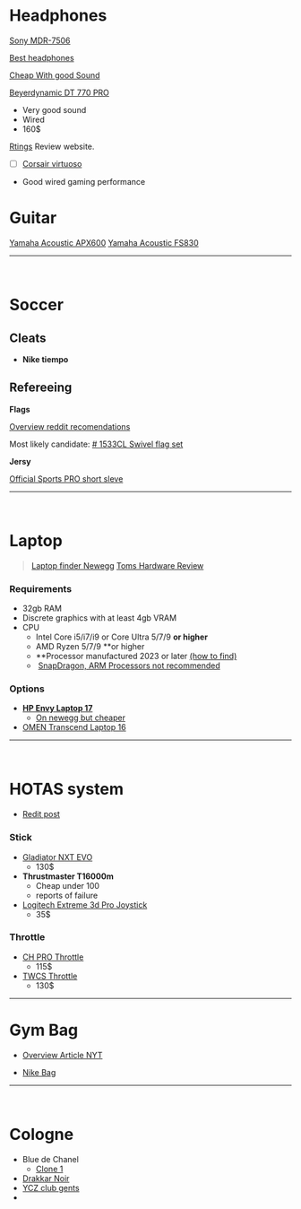 
# Headphones
[Sony MDR-7506](https://www.rtings.com/headphones/reviews/sony/mdr-7506)


[Best headphones](https://www.rtings.com/headphones/reviews/best/headphones)


[Cheap With good Sound](https://www.amazon.com/gp/product/B08HMWZBXC?tag=rtings-hp-r-third-party-prime-20&ie=UTF8&th=1)


[Beyerdynamic DT 770 PRO](https://www.rtings.com/headphones/reviews/beyerdynamic/dt-770-pro)
- Very good sound 
- Wired
- 160$

[Rtings](https://www.rtings.com/) Review website.  

- [ ] [Corsair virtuoso](https://www.rtings.com/headphones/reviews/corsair/virtuoso-pro)
- Good wired gaming performance



# Guitar  
[Yamaha Acoustic APX600](https://www.amazon.com/dp/B078WYJ3HR?ref=cm_sw_r_cso_cp_apin_dp_ZKSKW55CJ0S5CT9P8CR1&ref_=cm_sw_r_cso_cp_apin_dp_ZKSKW55CJ0S5CT9P8CR1&social_share=cm_sw_r_cso_cp_apin_dp_ZKSKW55CJ0S5CT9P8CR1&peakEvent=4&starsLeft=1&skipTwisterOG=1)
[Yamaha Acoustic FS830](https://shop.usa.yamaha.com/en/p/instruments/guitars-basses-amps/guitar-type/travel-guitars/fs830-acoustic-guitar)

---
&emsp;
# Soccer

## Cleats
- **Nike tiempo**

## Refereeing 


**Flags**

[Overview reddit recomendations](https://www.reddit.com/r/Referees/comments/1clsv0e/buying_flags/)

Most likely candidate: [# 1533CL Swivel flag set](https://officialsports.com/1533cl-official-u-s-soccer-swivel-flag-set/)


**Jersy**

[Official Sports PRO short sleve ](https://officialsports.com/mens-ussf-pro-ss-shirt/)



---

&emsp;
# Laptop 
> [Laptop finder Newegg](https://www.newegg.com/tools/laptop-finder?N=600566986%20601394668%20600337010%20601388267%20601331008%20601349624%20601107729%20601423770%20601274231%20601400071%20601296059%20601400076%20600335670%20600487994%20600487991%20601193584%20601184390%20601352308&Order=1&page=2)
> [Toms Hardware Review](https://www.tomshardware.com/laptops/gaming-laptops/best-gaming-laptops)

### **Requirements**
- 32gb RAM
- Discrete graphics with at least 4gb VRAM
- CPU
	- Intel Core i5/i7/i9 or Core Ultra 5/7/9 **or higher**  
	- AMD Ryzen 5/7/9 **or higher  
	- **Processor manufactured 2023 or later [(how to find)](https://eng.vt.edu/admissions/computer-requirement/processor-launch-date.html)  
	-  [SnapDragon, ARM Processors not recommended](https://eng.vt.edu/admissions/computer-requirement/computer-requirement-frequently-asked-questions.html#q12)

### **Options**

- **[HP Envy Laptop 17](https://www.hp.com/us-en/shop/pdp/hp-envy-laptop-17-da0097nr)**
	- [On newegg but cheaper](https://www.newegg.com/hp-envy-17-3-touchscreen-intel-core-ultra-7-155u-32gb-memory-1-tb-pcie-ssd-geforce-rtx-3050-laptop-gpu-moonstone-gray/p/N82E16834818019?Item=N82E16834818019)
- [OMEN Transcend Laptop 16](https://www.hp.com/us-en/shop/pdp/omen-transcend-laptop-16-u1047nr?jumpid=ma_weekly-deals_product-tile_laptops_3_9p999ua_omen-transcend-lapto#techSpecs)

---

&emsp;
# HOTAS system 
- [Redit post](https://www.reddit.com/r/hotas/comments/l7gcql/considering_your_first_hotas_more_comprehensive/)


### Stick
- [Gladiator NXT EVO](https://www.vkbcontrollers.com/products/gladiator-nxt-evo-space-combat-edition-right-hand?variant=39887803580534)
	- 130$
- **Thrustmaster T16000m**
	- Cheap under 100
	- reports of failure 
- [Logitech Extreme 3d  Pro Joystick](https://www.logitechg.com/en-us/products/space/extreme-3d-pro-joystick.html)
	- 35$

### Throttle 
- [CH PRO Throttle ](https://www.amazon.com/CH-Products-Pro-Throttle-USB/dp/B00006B84Z?source=ps-sl-shoppingads-lpcontext&ref_=fplfs&psc=1&smid=A30I8KTV4DUTWQ&gQT=1)
	- 115$
- [TWCS Throttle ](https://www.thrustmaster.com/en-us/products/twcs-throttle/)
	- 130$


---
# Gym Bag 
-  [Overview Article NYT](https://www.nytimes.com/wirecutter/reviews/best-gym-bag/)


- [Nike Bag](https://www.nike.com/t/utility-power-training-duffel-bag-medium-51l-cWmT7h?_android_redirect=https%3A%2F%2Fwww.nike.com%2Ft%2Futility-power-training-duffel-bag-medium-51l-cWmT7h&_fallback_redirect=https%3A%2F%2Fwww.nike.com%2Ft%2Futility-power-training-duffel-bag-medium-51l-cWmT7h&_ios_redirect=https%3A%2F%2Fwww.nike.com%2Ft%2Futility-power-training-duffel-bag-medium-51l-cWmT7h&cid=4942550&cjevent=2d78c2f7352e11f0838e00200a82b838&cl=2d78c2f7352e11f0838e00200a82b838&cp=usns_aff_nike_content_PID_5513721_Wirecutter+Inc.&pcn=cj_mobile_inactivity-0d&pcrid=17049705&pcrn=CJ&psid=5513721&psn=Wirecutter+Inc.&referrer=singular_click_id%3Df4aeb9cf-4717-4e92-a749-22b7ae360b62&sl_id=jjo0)


---
&emsp;
# Cologne 

- Blue de Chanel
	- [Clone 1](https://www.fragrancenet.com/cologne/armaf/armaf-club-de-nuit-iconic/eau-de-parfum?mv_pc=fragrantica&utm_campaign=475315&utm_medium=affiliate&utm_source=fragrantica#499617)
- [ Drakkar Noir](https://www.amazon.com/dp/B000VXRMBQ?_encoding=UTF8&th=1#averageCustomerReviewsAnchor)
- [YCZ club gents](https://www.amazon.com/Ycz-Nightclub-Essential-Fragrance-Occasions/dp/B0DNMZ2MLG?crid=13JGPUZ2RLYI8&dib=eyJ2IjoiMSJ9.fpmTm8rf-wnbyXt90n7AUwijg-tAj0y7-Kj9PRgwRt8aQO1jJCI9yVMvCLR47QBVP-GGLzbcHgnzxaubgGqefmbI6912O6eIjMJtGL8JWcfvuVS1m3UJy9FQhSEIle7jfAm0zNmtUMjViiZ_EoVawBWfbEM1ks09jwEM5KAFZ7-6k0a4enW6aFSGnPbz7MZdclL0R8rdRPiWqso3vSdtzfhA_588WiuDSgXthMBiVFqVsIYEbsDVeOIkgBQgWbzacTh6vt4LPb7I242uO0QWgdUgK4hLvf-wx_CLqCIrmOo.4Z9RniWo2c3ZFJGqy-DtNb0GD3yM7r-375rt5MmudB0&dib_tag=se&keywords=ycz%2Bclub%2Bgent%27s%2Baroma&qid=1750800415&sprefix=ycz%2Bclub%2B%2Caps%2C105&sr=8-1&th=1)
- 